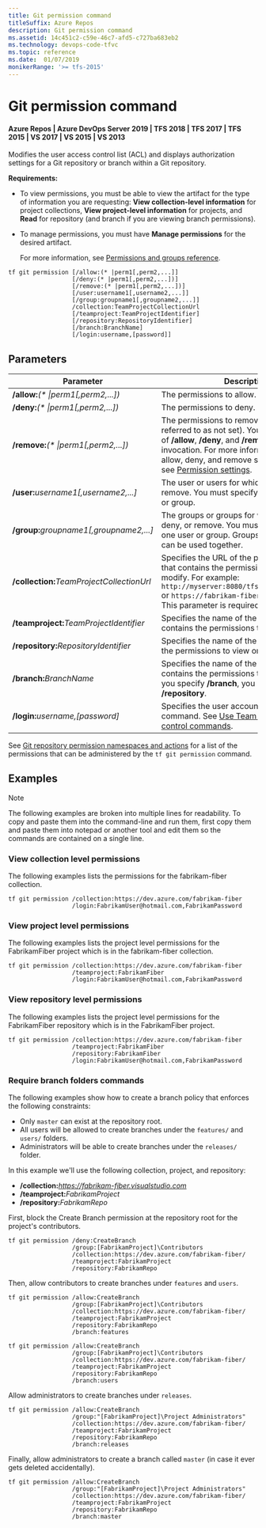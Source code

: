 ```yaml
---
title: Git permission command
titleSuffix: Azure Repos
description: Git permission command
ms.assetid: 14c451c2-c59e-46c7-afd5-c727ba683eb2
ms.technology: devops-code-tfvc
ms.topic: reference
ms.date:  01/07/2019
monikerRange: '>= tfs-2015'
---
```



# Git permission command

#### Azure Repos | Azure DevOps Server 2019 | TFS 2018 | TFS 2017 | TFS 2015 | VS 2017 | VS 2015 | VS 2013

Modifies the user access control list (ACL) and displays authorization settings for a Git repository or branch within a Git repository.        

**Requirements:** 
* To view permissions, you must be able to view the artifact for the type of information you are requesting: **View collection-level information** for project collections, **View project-level information** for projects, and **Read** for repository (and branch if you are viewing branch permissions).
* To manage permissions, you must have **Manage permissions** for the desired artifact.

    For more information, see [Permissions and groups reference](../../organizations/security/permissions.md).


```
tf git permission [/allow:(* |perm1[,perm2,...]] 
                  [/deny:(* |perm1[,perm2,...])]
                  [/remove:(* |perm1[,perm2,...])]
                  [/user:username1[,username2,...]]
                  [/group:groupname1[,groupname2,...]]
                  /collection:TeamProjectCollectionUrl
                  [/teamproject:TeamProjectIdentifier]
                  [/repository:RepositoryIdentifier]
                  [/branch:BranchName]
                  [/login:username,[password]]
```

## Parameters

|                     Parameter                     |                                                                                                                                                          Description                                                                                                                                                           |
|---------------------------------------------------|--------------------------------------------------------------------------------------------------------------------------------------------------------------------------------------------------------------------------------------------------------------------------------------------------------------------------------|
|       **/allow:***(\* \|perm1[,perm2,...])*       |                                                                                                                                                   The permissions to allow.                                                                                                                                                    |
|       **/deny:***(\* \|perm1[,perm2,...])*        |                                                                                                                                                    The permissions to deny.                                                                                                                                                    |
|      **/remove:***(\* \|perm1[,perm2,...])*       | The permissions to remove (sometimes referred to as not set). You can use all three of **/allow**, **/deny**, and **/remove** in the same invocation. For more information on how allow, deny, and remove settings interact, see [Permission settings](../../organizations/security/about-permissions.md#permission-settings). |
|   **/user:**<em>username1[,username2,...]</em>    |                                                                                                              The user or users for which to allow, deny, or remove. You must specify at least one user or group.                                                                                                               |
|  **/group:**<em>groupname1[,groupname2,...]</em>  |                                                                                      The groups or groups for which to allow, deny, or remove. You must specify at least one user or group. Groups and individuals can be used together.                                                                                       |
| **/collection:**<em>TeamProjectCollectionUrl</em> |                                                 Specifies the URL of the project collection that contains the permissions to view or modify. For example: `http://myserver:8080/tfs/DefaultCollection` or `https://fabrikam-fiber.visualstudio.com`. This parameter is required.                                                 |
|  **/teamproject:**<em>TeamProjectIdentifier</em>  |                                                                                                                       Specifies the name of the project that contains the permissions to view or modify.                                                                                                                       |
|   **/repository:**<em>RepositoryIdentifier</em>   |                                                                                                                        Specifies the name of the repo that contains the permissions to view or modify.                                                                                                                         |
|          **/branch:**<em>BranchName</em>          |                                                                                      Specifies the name of the branch that contains the permissions to view or modify. If you specify **/branch**, you must also specify **/repository**.                                                                                      |
|      **/login:**<em>username,[password]</em>      |                                                                                      Specifies the user account to run the command. See [Use Team Foundation version control commands](use-team-foundation-version-control-commands.md).                                                                                       |

See [Git repository permission namespaces and actions](/azure/devops/server/command-line/tfssecurity-cmd#git-repository) for a list of the permissions that can be administered by the `tf git permission` command.


## Examples

>[!NOTE]
>The following examples are broken into multiple lines for readability. To copy and paste them into the command-line and run them, first copy them and paste them into notepad or another tool and edit them so the commands are contained on a single line.

### View collection level permissions

The following examples lists the permissions for the fabrikam-fiber collection.

```
tf git permission /collection:https://dev.azure.com/fabrikam-fiber 
                  /login:FabrikamUser@hotmail.com,FabrikamPassword
```

### View project level permissions

The following examples lists the project level permissions for the FabrikamFiber project which is in the fabrikam-fiber collection.

```
tf git permission /collection:https://dev.azure.com/fabrikam-fiber 
                  /teamproject:FabrikamFiber
                  /login:FabrikamUser@hotmail.com,FabrikamPassword
```

### View repository level permissions

The following examples lists the project level permissions for the FabrikamFiber repository which is in the FabrikamFiber project.

```
tf git permission /collection:https://dev.azure.com/fabrikam-fiber 
                  /teamproject:FabrikamFiber 
                  /repository:FabrikamFiber 
                  /login:FabrikamUser@hotmail.com,FabrikamPassword
```
### Require branch folders commands

The following examples show how to create a branch policy that enforces the following constraints:

* Only `master` can exist at the repository root.
* All users will be allowed to create branches under the `features/` and `users/` folders.
* Administrators will be able to create branches under the `releases/` folder.

In this example we'll use the following collection, project, and repository:

* **/collection:***<https://fabrikam-fiber.visualstudio.com>* 
* **/teamproject:**<em>FabrikamProject</em>
* **/repository:**<em>FabrikamRepo</em> 

First, block the Create Branch permission at the repository root for the project's contributors.

```
tf git permission /deny:CreateBranch 
                  /group:[FabrikamProject]\Contributors 
                  /collection:https://dev.azure.com/fabrikam-fiber/ 
                  /teamproject:FabrikamProject 
                  /repository:FabrikamRepo
```

Then, allow contributors to create branches under `features` and `users`.

```
tf git permission /allow:CreateBranch 
                  /group:[FabrikamProject]\Contributors 
                  /collection:https://dev.azure.com/fabrikam-fiber/ 
                  /teamproject:FabrikamProject 
                  /repository:FabrikamRepo 
                  /branch:features

tf git permission /allow:CreateBranch 
                  /group:[FabrikamProject]\Contributors 
                  /collection:https://dev.azure.com/fabrikam-fiber/ 
                  /teamproject:FabrikamProject 
                  /repository:FabrikamRepo 
                  /branch:users
```

Allow administrators to create branches under `releases`.

```
tf git permission /allow:CreateBranch 
                  /group:"[FabrikamProject]\Project Administrators" 
                  /collection:https://dev.azure.com/fabrikam-fiber/ 
                  /teamproject:FabrikamProject 
                  /repository:FabrikamRepo 
                  /branch:releases
```

Finally, allow administrators to create a branch called `master` (in case it ever gets deleted accidentally).

```
tf git permission /allow:CreateBranch 
                  /group:"[FabrikamProject]\Project Administrators" 
                  /collection:https://dev.azure.com/fabrikam-fiber/ 
                  /teamproject:FabrikamProject 
                  /repository:FabrikamRepo 
                  /branch:master
```
